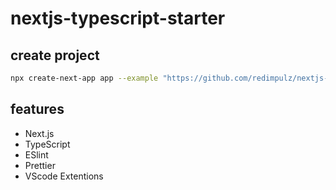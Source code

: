 # nextjs-typescript-starter

## create project

```bash
npx create-next-app app --example "https://github.com/redimpulz/nextjs-typescript-starter"
```


## features

* Next.js
* TypeScript
* ESlint
* Prettier
* VScode Extentions